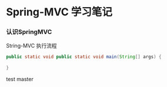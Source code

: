 # Spring-MVC 学习笔记

### 认识SpringMVC

String-MVC 执行流程

~~~java  
public static void public static void main(String[] args) {
	
}

~~~
test master
